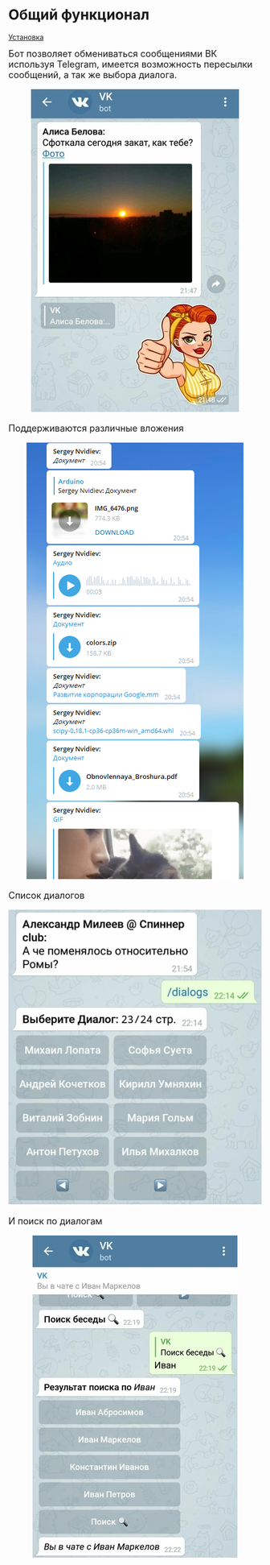 # Общий функционал
[Установка](https://www.asergey.me/tgvkbot/installation)

<font size="4">Бот позволяет обмениваться сообщениями ВК используя Telegram, имеется возможность пересылки сообщений, а так же выбора диалога.
<p align="center"><img src ="assets/rsz_sunset.jpg" /></p>

Поддерживаются различные вложения

<p align="center"><img src ="assets/documents.PNG" /></p>


Список диалогов
<p align="center"><img src ="assets/rsz_dialogs.jpg" /></p>

И поиск по диалогам

<p align="center"><img src ="assets/rsz_search.jpg" /></p>
</font>
